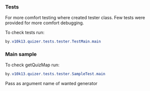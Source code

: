 ### Tests
For more comfort testing where created tester class. Few tests were provided for more comfort debugging.

To check tests run:

```java
by.v10k13.quizer.tests.tester.TestMain.main
```

### Main sample
To check getQuizMap run:

```java
by.v10k13.quizer.tests.tester.SampleTest.main
```

Pass as argument name of wanted generator